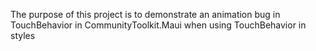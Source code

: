 ﻿The purpose of this project is to demonstrate an animation bug in TouchBehavior in CommunityToolkit.Maui when using TouchBehavior in styles